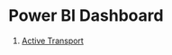 # Power BI Dashboard

1. [Active Transport](https://app.powerbi.com/view?r=eyJrIjoiNjQ1Y2E2NWQtMjhmNy00MjUyLWJjNDMtOTkxOGE1NTIxMzQxIiwidCI6ImJkMDNhNzM1LTJhYTMtNGNjYS05NzIyLTJhZTQ5MjlhYjNlYyIsImMiOjEwfQ%3D%3D)

